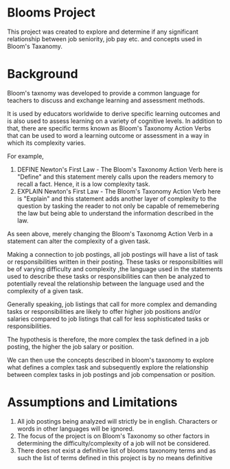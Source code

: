 # Blooms Project

This project was created to explore and determine if any significant relationship between job seniority, job pay etc. and concepts used in Bloom's Taxanomy.

# Background

Bloom's taxnomy was developed to provide a common language for teachers to discuss and exchange learning and assessment methods.

It is used by educators worldwide to derive specific learning outcomes and is also used to assess learning on a variety of cognitive
levels.
In addition to that, there are specific terms known as Bloom's Taxonomy Action Verbs that can be used to word a learning outcome or assessment in a way in which its complexity varies.

For example,

1. DEFINE Newton's First Law - The Bloom's Taxonomy Action Verb here is "Define" and this statement merely calls upon the readers memory to recall a fact. Hence, it is a low complexity task.
2. EXPLAIN Newton's First Law - The Bloom's Taxonomy Action Verb here is "Explain" and this statement adds another layer of complexity to the question by tasking the reader to not only be capable of rememebering the law but being able to understand the information described in the law.

As seen above, merely changing the Bloom's Taxonomg Action Verb in a statement can alter the complexity of a given task.

Making a connection to job postings, all job postings will have a list of task or responsibilities written in their posting.
These tasks or responsibilities will be of varying difficulty and complexity ,the language used in the statements used to describe these
tasks or responsibilities can then be analyzed to potentially reveal the relationship between the language used and the complexity of a given task.

Generally speaking, job listings that call for more complex and demanding tasks or responsibilities are likely to offer higher job positions and/or salaries compared
to job listings that call for less sophisticated tasks or responsibilities.

The hypothesis is therefore, the more complex the task defined in a job posting, the higher the job salary or position.

We can then use the concepts described in bloom's taxonomy to explore what defines a complex task and subsequently explore the relationship between
complex tasks in job postings and job compensation or position.

# Assumptions and Limitations
1. All job postings being analyzed will strictly be in english. Characters or words in other languages will be ignored.
2. The focus of the project is on Bloom's Taxonomy so other factors in determining the difficulty/complexity of a job will not be considered.
3. There does not exist a definitive list of blooms taxonomy terms and as such the list of terms defined in this project is by no means definitive
